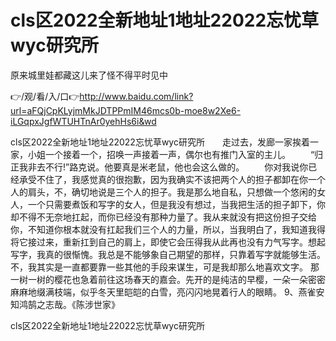 # cls区2022全新地址1地址22022忘忧草wyc研究所
原来城里娃都藏这儿来了怪不得平时见中

👉/观/看/入/口👉http://www.baidu.com/link?url=aFQjCpKLyjmMkJDTPPmIM46mcs0b-moe8w2Xe6-iLGqpxJgfWTUHTnAr0yehHs6i&wd

cls区2022全新地址1地址22022忘忧草wyc研究所　　走过去，发廊一家挨着一家，小姐一个接着一个，招唤一声接着一声，偶尔也有推门入室的主儿。
　　“归正我非去不行!”路克说。他要真是米老鼠，他也会这么做的。
　　你对我说你已经承受不住了，我感觉真的很抱歉，因为我确实不该把两个人的担子都卸在你一个人的肩头，不，确切地说是三个人的担子。我是那么地自私，只想做一个悠闲的女人，一个只需要煮饭和写字的女人，但是我没有想过，当我把生活的担子卸下，你却不得不无奈地扛起，而你已经没有那种力量了。我从来就没有把这份担子交给你，不知道你根本就没有扛起我们三个人的力量，所以，当我明白了，我知道我得将它接过来，重新扛到自己的肩上，即使它会压得我从此再也没有力气写字。想起写字，我真的很惭愧。我总是不能够象自己期望的那样，只靠着写字就能够生活。不，我其实是一直都要靠一些其他的手段来谋生，可是我却那么地喜欢文字。
那一树一树的樱花也急着前往这场春天的嘉会。先开的是纯洁的早樱，一朵一朵密密麻麻地缀满枝端，似乎冬天里皑皑的白雪，亮闪闪地晃着行人的眼睛。
	9、燕雀安知鸿鹄之志哉。《陈涉世家》

cls区2022全新地址1地址22022忘忧草wyc研究所
